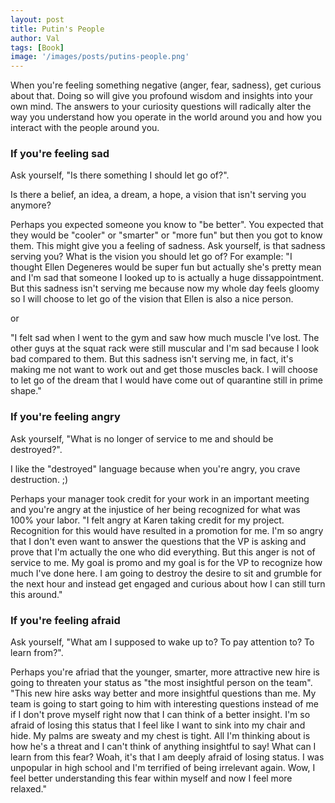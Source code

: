 ```yaml
---
layout: post
title: Putin's People
author: Val
tags: [Book]
image: '/images/posts/putins-people.png'
---
```


When you're feeling something negative (anger, fear, sadness), get curious about that. Doing so will give you profound wisdom and insights into your own mind. The answers to your curiosity questions will radically alter the way you understand how you operate in the world around you and how you interact with the people around you.

### If you're feeling sad 

Ask yourself, "Is there something I should let go of?".

Is there a belief, an idea, a dream, a hope, a vision that isn't serving you anymore? 

Perhaps you expected someone you know to "be better". You expected that they would be "cooler" or "smarter" or "more fun" but then you got to know them. This might give you a feeling of sadness. Ask yourself, is that sadness serving you? What is the vision you should let go of? 
For example: 
"I thought Ellen Degeneres would be super fun but actually she's pretty mean and I'm sad that someone I looked up to is actually a huge dissappointment. But this sadness isn't serving me because now my whole day feels gloomy so I will choose to let go of the vision that Ellen is also a nice person.

or

"I felt sad when I went to the gym and saw how much muscle I've lost. The other guys at the squat rack were still muscular and I'm sad because I look bad compared to them. But this sadness isn't serving me, in fact, it's making me not want to work out and get those muscles back. I will choose to let go of the dream that I would have come out of quarantine still in prime shape."

### If you're feeling angry 

Ask yourself, "What is no longer of service to me and should be destroyed?".

I like the "destroyed" language because when you're angry, you crave destruction. ;)

Perhaps your manager took credit for your work in an important meeting and you're angry at the injustice of her being recognized for what was 100% your labor.
"I felt angry at Karen taking credit for my project. Recognition for this would have resulted in a promotion for me. I'm so angry that I don't even want to answer the questions that the VP is asking and prove that I'm actually the one who did everything. But this anger is not of service to me. My goal is promo and my goal is for the VP to recognize how much I've done here. I am going to destroy the desire to sit and grumble for the next hour and instead get engaged and curious about how I can still turn this around."

### If you're feeling afraid

Ask yourself, "What am I supposed to wake up to? To pay attention to? To learn from?".

Perhaps you're afriad that the younger, smarter, more attractive new hire is going to threaten your status as "the most insightful person on the team". 
"This new hire asks way better and more insightful questions than me. My team is going to start going to him with interesting questions instead of me if I don't prove myself right now that I can think of a better insight. I'm so afraid of losing this status that I feel like I want to sink into my chair and hide. My palms are sweaty and my chest is tight. All I'm thinking about is how he's a threat and I can't think of anything insightful to say! What can I learn from this fear? Woah, it's that I am deeply afraid of losing status. I was unpopular in high school and I'm terrified of being irrelevant again. Wow, I feel better understanding this fear within myself and now I feel more relaxed."


